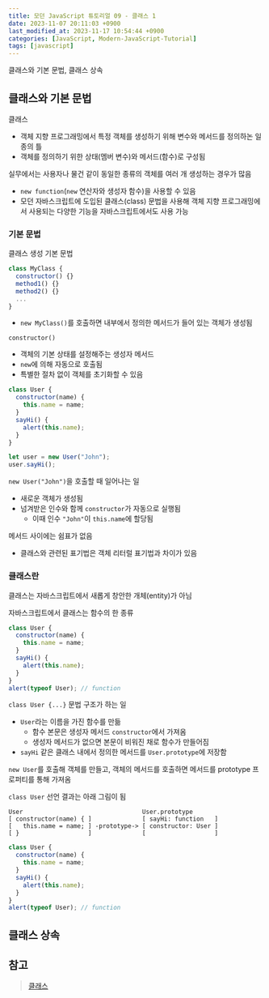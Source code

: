 ```yaml
---
title: 모던 JavaScript 튜토리얼 09 - 클래스 1
date: 2023-11-07 20:11:03 +0900
last_modified_at: 2023-11-17 10:54:44 +0900
categories: [JavaScript, Modern-JavaScript-Tutorial]
tags: [javascript]
---
```


클래스와 기본 문법, 클래스 상속

## 클래스와 기본 문법

클래스

- 객체 지향 프로그래밍에서 특정 객체를 생성하기 위해 변수와 메서드를 정의하논 일종의 틀
- 객체를 정의하기 위한 상태(멤버 변수)와 메서드(함수)로 구성됨

실무에서는 사용자나 물건 같이 동일한 종류의 객체를 여러 개 생성하는 경우가 많음

- `new function`(`new` 연산자와 생성자 함수)을 사용할 수 있음
- 모던 자바스크립트에 도입된 클래스(class) 문법을 사용해 객체 지향 프로그래밍에서 사용되는 다양한 기능을 자바스크립트에서도 사용 가능

### 기본 문법

클래스 생성 기본 문법

```javascript
class MyClass {
  constructor() {}
  method1() {}
  method2() {}
  ...
}
```

- `new MyClass()`를 호출하면 내부에서 정의한 메서드가 들어 있는 객체가 생성됨

`constructor()`

- 객체의 기본 상태를 설정해주는 생성자 메서드
- `new`에 의해 자동으로 호출됨
- 특별한 절차 없이 객체를 초기화할 수 있음

```javascript
class User {
  constructor(name) {
    this.name = name;
  }
  sayHi() {
    alert(this.name);
  }
}

let user = new User("John");
user.sayHi();
```

`new User("John")`을 호출할 때 일어나는 일

- 새로운 객체가 생성됨
- 넘겨받은 인수와 함께 `constructor`가 자동으로 실행됨
  - 이때 인수 `"John"`이 `this.name`에 할당됨

메서드 사이에는 쉼표가 없음

- 클래스와 관련된 표기법은 객체 리터럴 표기법과 차이가 있음

### 클래스란

클래스는 자바스크립트에서 새롭게 창안한 개체(entity)가 아님

자바스크립트에서 클래스는 함수의 한 종류

```javascript
class User {
  constructor(name) {
    this.name = name;
  }
  sayHi() {
    alert(this.name);
  }
}
alert(typeof User); // function
```

`class User {...}` 문법 구조가 하는 일

- `User`라는 이름을 가진 함수를 만듦
  - 함수 본문은 생성자 메서드 `constructor`에서 가져옴
  - 생성자 메서드가 없으면 본문이 비워진 채로 함수가 만들어짐
- `sayHi` 같은 클래스 내에서 정의한 메서드를 `User.prototype`에 저장함

`new User`를 호출해 객체를 만들고, 객체의 메서드를 호출하면 메서드를 prototype 프로퍼티를 통해 가져옴

`class User` 선언 결과는 아래 그림이 됨

```
User                                 User.prototype
[ constructor(name) { ]              [ sayHi: function   ]
[   this.name = name; ] -prototype-> [ constructor: User ]
[ }                   ]              [                   ]
```

```javascript
class User {
  constructor(name) {
    this.name = name;
  }
  sayHi() {
    alert(this.name);
  }
}
alert(typeof User); // function
```

## 클래스 상속

## 참고

> [클래스](https://ko.javascript.info/classes)
